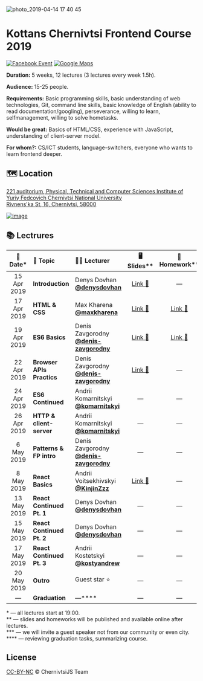 ![photo_2019-04-14 17 40 45](https://user-images.githubusercontent.com/3459374/56095354-85b07800-5ee4-11e9-86b7-d5dba258038d.jpeg)

# Kottans Chernivtsi Frontend Course 2019

<!-- [![YouTube][youtube-img]][youtube-url] -->

[![Facebook Event][fb-img]][fb-url]
[![Google Maps][maps-img]][location-url]

**Duration:** 5 weeks, 12 lectures (3 lectures every week 1.5h).

**Audience:** 15-25 people.

**Requirements:** Basic programming skills, basic understanding of web technologies, Git, command line skills, basic knowledge of English (ability to read documentation/googling), perseverance, willing to learn, selfmanagement, willing to solve hometasks.

**Would be great:** Basics of HTML/CSS, experience with JavaScript, understanding of client-server model.

**For whom?:** CS/ICT students, language-switchers, everyone who wants to learn frontend deeper.

## 🗺 Location

[221 auditorium, Physical, Technical and Computer Sciences Institute of Yuriy Fedcovich Chernivtsi National University\
Rivnens'ka St, 16, Chernivtsi, 58000][location-url]

[![image][location-image]][location-url]

## 📚 Lectrures

|  📅 Date\*  | 📝 Topic                  | 👨‍🏫 Lecturer                                     |                               🖥 Slides\*\*                                |                                        🏡 Homework\*\*                                        |
| :---------: | :------------------------ | :---------------------------------------------- | :-----------------------------------------------------------------------: | :-------------------------------------------------------------------------------------------: |
| 15 Apr 2019 | **Introduction**          | Denys Dovhan <br /> **[@denysdovhan]**          | [Link 🔗](https://denysdovhan.com/slides-kottans-chernivtsi-introduction) |                                               —                                               |
| 17 Apr 2019 | **HTML & CSS**            | Max Kharena <br /> **[@maxkharena]**            |              [Link 🔗](http://kottans-html-2019.surge.sh/#/)              | [Link 🔗](https://github.com/kottans/chernivtsi-frontend-2019/tree/master/homeworks/html-css) |
| 19 Apr 2019 | **ES6 Basics**            | Denis Zavgorodny <br /> **[@denis-zavgorodny]** |     [Link 🔗](https://denis-zavgorodny.github.io/slides-ES6-basics/)      |                  [Link 🔗](https://github.com/denis-zavgorodny/ES6-homework)                  |
| 22 Apr 2019 | **Browser APIs Practics** | Denis Zavgorodny <br /> **[@denis-zavgorodny]** |     [Link 🔗](https://denis-zavgorodny.github.io/slides-browser-api/)     |                                               —                                               |
| 24 Apr 2019 | **ES6 Continued**         | Andrii Komarnitskyi <br /> **[@komarnitskyi]**  |                                     —                                     |                                               —                                               |
| 26 Apr 2019 | **HTTP & client-server**  | Andrii Komarnitskyi <br /> **[@komarnitskyi]**  |                                     —                                     |                                               —                                               |
| 6 May 2019  | **Patterns & FP intro**   | Denis Zavgorodny <br /> **[@denis-zavgorodny]** |                                     —                                     |                                               —                                               |
| 8 May 2019  | **React Basics**          | Andrii Voitsekhivskyi <br /> **[@KinjinZzz]**   |         [Link 🔗](https://kinjinzzz.github.io/react-basics-2019/)         |                                               —                                               |
| 13 May 2019 | **React Continued Pt. 1** | Denys Dovhan <br /> **[@denysdovhan]**          |                                     —                                     |                                               —                                               |
| 15 May 2019 | **React Continued Pt. 2** | Denys Dovhan <br /> **[@denysdovhan]**          |                                     —                                     |                                               —                                               |
| 17 May 2019 | **React Continued Pt. 3** | Andrii Kostetskyi <br /> **[@kostyandrew]**     |                                     —                                     |                                               —                                               |
| 20 May 2019 | **Outro**                 | Guest star ⭐️                                  |                                     —                                     |                                               —                                               |
|      —      | **Graduation**            | —\*\*\*\*                                       |                                     —                                     |                                               —                                               |

<!--  -->

\* — all lectures start at 19:00.\
\*\* — slides and homeworks will be published and available online after lectures.\
\*\*\* — we will invite a guest speaker not from our community or even city.\
\*\*\*\* — reviewing graduation tasks, summarizing course.

## License

[CC-BY-NC][cc-url] © ChernivtsiJS Team

<!-- References -->

[fb-url]: https://www.facebook.com/events/524056337930021
[fb-img]: https://img.shields.io/badge/event-facebook-3C5A96.svg?style=flat-square
[maps-img]: https://img.shields.io/badge/location-google%20maps-29A263.svg?style=flat-square

<!-- [youtube-url]: https://www.youtube.com/playlist?list=PLt-pAIa9BS40LQd446bI8FYQouCehDJpL -->
<!-- [youtube-img]: https://img.shields.io/badge/videos-youtube-FC0D1C.svg?style=flat-square -->

[location-image]: https://user-images.githubusercontent.com/3459374/32415614-1c5c082a-c245-11e7-9c8d-44bf55b40db2.png
[location-url]: https://goo.gl/maps/deN3d4oVg2U2
[@denysdovhan]: https://github.com/denysdovhan
[@denis-zavgorodny]: https://github.com/denis-zavgorodny
[@maxkharena]: https://github.com/maxkharena
[@komarnitskyi]: https://github.com/komarnitskyi
[@kostyandrew]: https://github.com/kostyandrew
[@kinjinzzz]: https://github.com/KinjinZzz
[cc-url]: https://creativecommons.org/licenses/by-nc/4.0/
[cc-image]: https://img.shields.io/badge/License-CC%20BY%20NC%204.0-lightgrey.svg?style=flat-square

